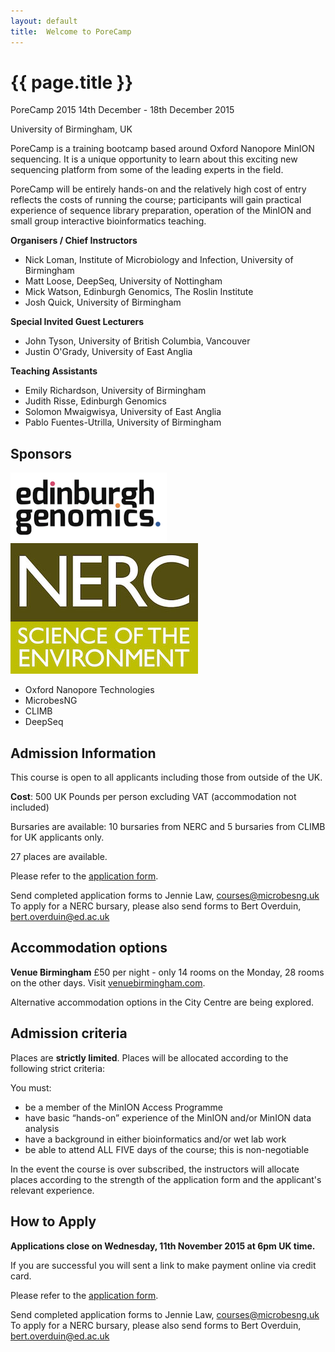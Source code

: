 ```yaml
---
layout: default
title:  Welcome to PoreCamp
---
```


# {{ page.title }}

PoreCamp 2015
14th December - 18th December 2015

University of Birmingham, UK

PoreCamp is a training bootcamp based around Oxford Nanopore
MinION sequencing. It is a unique opportunity to learn about
this exciting new sequencing platform from some of the leading
experts in the field. 

PoreCamp will be entirely hands-on and the relatively high
cost of entry reflects the costs of running the course;
participants will gain practical experience of sequence library
preparation, operation of the MinION and small group
interactive bioinformatics teaching.

**Organisers / Chief Instructors**

  - Nick Loman, Institute of Microbiology and Infection, University of Birmingham
  - Matt Loose, DeepSeq, University of Nottingham
  - Mick Watson, Edinburgh Genomics, The Roslin Institute
  - Josh Quick, University of Birmingham

**Special Invited Guest Lecturers**

  - John Tyson, University of British Columbia, Vancouver
  - Justin O'Grady, University of East Anglia

**Teaching Assistants**

  - Emily Richardson, University of Birmingham
  - Judith Risse, Edinburgh Genomics
  - Solomon Mwaigwisya, University of East Anglia
  - Pablo Fuentes-Utrilla, University of Birmingham

## Sponsors

![Edinburgh Genomics](logos/eg_logo_white.png)
![NERC](logos/nerc-logo-large.jpg)

  - Oxford Nanopore Technologies
  - MicrobesNG
  - CLIMB
  - DeepSeq

## Admission Information

This course is open to all applicants including those from outside of the UK.

**Cost**: 500 UK Pounds per person excluding VAT (accommodation not included)

Bursaries are available: 10 bursaries from NERC and 5 bursaries from CLIMB for
UK applicants only.

27 places are available.

Please refer to the <a href="PorecampApplicationForm.docx">application form</a>.

Send completed application forms to Jennie Law, <a href="mailto:courses@microbesng.uk">courses@microbesng.uk</a>
<br>
To apply for a NERC bursary, please also send forms to Bert Overduin, <a href="mailto:bert.overduin@ed.ac.uk">bert.overduin@ed.ac.uk</a>

## Accommodation options

**Venue Birmingham**
£50 per night - only 14 rooms on the Monday, 28 rooms on the other days. Visit
<a href="http://www.venuebirmingham.com">venuebirmingham.com</a>.

Alternative accommodation options in the City Centre are being explored.

## Admission criteria

Places are **strictly limited**. Places will be allocated according
to the following strict criteria:

You must:

  - be a member of the MinION Access Programme
  - have basic “hands-on” experience of the MinION and/or MinION data analysis
  - have a background in either bioinformatics and/or wet lab work
  - be able to attend ALL FIVE days of the course; this is non-negotiable

In the event the course is over subscribed, the instructors will
allocate places according to the strength of the application form
and the applicant's relevant experience.

## How to Apply

**Applications close on Wednesday, 11th November 2015 at 6pm UK time.**

If you are successful you will sent a link to make payment online via credit card.

Please refer to the <a href="PorecampApplicationForm.docx">application form</a>.

Send completed application forms to Jennie Law, <a href="mailto:courses@microbesng.uk">courses@microbesng.uk</a>
<br>
To apply for a NERC bursary, please also send forms to Bert Overduin, <a href="mailto:bert.overduin@ed.ac.uk">bert.overduin@ed.ac.uk</a>

